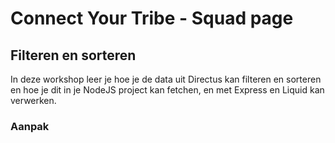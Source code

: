
# Connect Your Tribe - Squad page

## Filteren en sorteren

In deze workshop leer je hoe je de data uit Directus kan filteren en sorteren en hoe je dit in je NodeJS project kan fetchen, en met Express en Liquid kan verwerken. 

### Aanpak

<!--
**Volgende technische stap die ik studenten wil leren: iets met query parameters voor GET requests. **

Volgende week dan forms, POST en de parallel naar query params voor POST requests. 

Kunnen we morgen oefenen met de query parameters/filters van Directus zelf (wat opdrachten aan de hand van de documentatie van Directus), 

**woensdag oefenen met query params in hun eigen routes toevoegen en gebruiken?
**
-->


